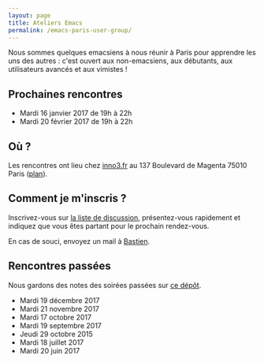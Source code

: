 ```yaml
---
layout: page
title: Ateliers Emacs
permalink: /emacs-paris-user-group/
---
```


Nous sommes quelques emacsiens à nous réunir à Paris pour apprendre
les uns des autres : c'est ouvert aux non-emacsiens, aux débutants,
aux utilisateurs avancés et aux vimistes !

## Prochaines rencontres
    
- Mardi 16 janvier 2017 de 19h à 22h
- Mardi 20 février 2017 de 19h à 22h

## Où ?

Les rencontres ont lieu chez [inno3.fr](http://inno3.fr) au 137
Boulevard de Magenta 75010 Paris
([plan](http://www.openstreetmap.org/#map=16/48.8818/2.3514)).

## Comment je m'inscris ?

Inscrivez-vous sur [la liste de
discussion](https://framalistes.org/sympa/info/ateliers-emacs),
présentez-vous rapidement et indiquez que vous êtes partant pour le
prochain rendez-vous.

En cas de souci, envoyez un mail à
[Bastien](mailto:bzg@bzg.fr?subject=AtelierEmacs).

## Rencontres passées

Nous gardons des notes des soirées passées sur [ce dépôt](https://gitlab.com/bzg2/emacsparis/blob/master/README.org).

- Mardi 19 décembre 2017
- Mardi 21 novembre 2017
- Mardi 17 octobre 2017
- Mardi 19 septembre 2017
- Jeudi 29 octobre 2015
- Mardi 18 juillet 2017
- Mardi 20 juin 2017

<!-- https://gitlab.com/bzg2/emacsparis -->
